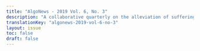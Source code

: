 ```yaml
---
title: "AlgoNews - 2019 Vol. 6, No. 3"
description: "A collaborative quarterly on the alleviation of suffering"
translationKey: "algonews-2019-vol-6-no-3"
layout: issue
toc: false
draft: false
---
```

